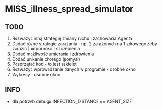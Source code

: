 # MISS_illness_spread_simulator

## TODO
1. Rozważyć inną strategię zmiany ruchu i zachowania Agenta
2. Dodać różne strategie zarażania - np. 2 zarażonych na 1 zdrowego żeby zarazić | odporność | szczepienia
3. Dodać możliwość umierania i zdrowienia
4. Dodać unikanie chorego (pomysł)
5. Posprzątać kod - to jest szkielet
6. Rozważyć wprowadzanie danych w programie - osobne okno
7. Wykresy - osobne okno

## INFO
* dla potrzeb debugu INFECTION_DISTANCE == AGENT_SIZE

